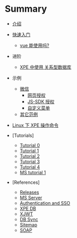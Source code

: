 # Summary

* [介绍](README.md)
* [快速入门](quick_start/README.md)
    * [vue 能使用吗?](quick_start/use_vue.md)
* 进阶
    * [XPE 中使用 关系型数据库](advance/mysql.md)
* 示例
    * [微信](samples/wechart/README.md)
        * [网页授权](samples/wechart/oauth.md)
        * [JS-SDK 授权](samples/wechart/jssdk_ticket.md)
        * [自定义菜单](samples/wechart/menu.md)
    * [其它范例](samples/others.md)
* [Linux 下 XPE 操作命令](Linux_XPE.md)
* [Tutorials]
    * [Tutorial 0](tutorials/tutorial_0.md)
    * [Tutorial 1](tutorials/tutorial_1.md)
    * [Tutorial 2](tutorials/tutorial_2.md)
    * [Tutorial 3](tutorials/tutorial_3.md)
    * [Tutorial 4](tutorials/tutorial_4.md)
    * [MS tutorial 1](tutorials/ms_1.md)
    
* [References]
    * [Releases](manual/releases.md)
    * [MS Server](manual/ms.md)
    * [Authentication and SSO](manual/auth.md)
    * [XPE DB](manual/dbIntro.md)
    * [XJWT](manual/jwt.md)
    * [DB Sync](manual/dbsync.md)
    * [Sitemap](manual/sitemap.md)
    * [SOAP](manual/soap.md)
    
